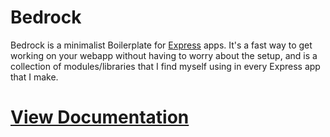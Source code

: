 Bedrock
=======

Bedrock is a minimalist Boilerplate for [Express](http://expressjs.com) apps. It's a fast way to get working on your webapp without having to worry about the setup, and is a collection of modules/libraries that I find myself using in every Express app that I make.

# [View Documentation](http://tilomitra.github.io/bedrock)